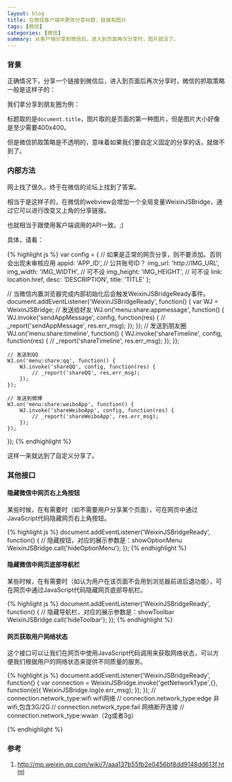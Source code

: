 ```yaml
---
layout: blog
title: 在微信客户端中更改分享标题，链接和图片
tags: [微信]
categories: [微信]
summary: 从客户端分享到微信后，进入到页面再次分享时，图片就没了。
---
```


### 背景

正确情况下，分享一个链接到微信后，进入到页面后再次分享时，微信的抓取策略一般是这样子的：

我们拿分享到朋友圈为例：

标题取的是`document.title`，图片取的是页面的第一种图片，但是图片大小好像是至少需要400x400。

但是微信抓取策略是不透明的，意味着如果我们要自定义固定的分享的话，就做不到了。

### 内部方法

网上找了很久，终于在微信的论坛上找到了答案。

相当于是这样子的，在微信的webview会增加一个全局变量WeixinJSBridge，通过它可以进行改变又上角的分享链接。

也就相当于跟使用客户端调用的API一致。;)

具体，请看：

{% highlight js %}
var config = {
    // 如果是正常的网页分享，则不要添加。否则会出现未审核应用
    appid: 'APP_ID', // 公共账号ID？
    img_url: 'http://IMG_URL',
    img_width: 'IMG_WIDTH', // 可不设
    img_height: 'IMG_HEIGHT', // 可不设
    link: location.href,
    desc: 'DESCRIPTION',
    title: 'TITLE'
};

// 当微信内置浏览器完成内部初始化后会触发WeixinJSBridgeReady事件。
document.addEventListener('WeixinJSBridgeReady', function() {
    var WJ = WeixinJSBridge;
    // 发送给好友
    WJ.on('menu:share:appmessage', function() {
        WJ.invoke('sendAppMessage', config, function(res) {
            // _report('sendAppMessage', res.err_msg);
        });
    });
    // 发送到朋友圈
    WJ.on('menu:share:timeline', function() {
        WJ.invoke('shareTimeline', config, function(res) {
            // _report('shareTimeline', res.err_msg);
        });
    });

    // 发送到QQ
    WJ.on('menu:share:qq', function() {
        WJ.invoke('shareQQ', config, function(res) {
            // _report('shareQQ', res.err_msg);
        });
    });

    // 发送到微博
    WJ.on('menu:share:weiboApp', function() {
        WJ.invoke('shareWeiboApp', config, function(res) {
            // _report('shareWeiboApp', res.err_msg);
        });
    });
});
{% endhighlight %}

这样一来就达到了自定义分享了。

### 其他接口

#### 隐藏微信中网页右上角按钮

某些时候，在有需要时（如不需要用户分享某个页面），可在网页中通过JavaScript代码隐藏网页右上角按钮。

{% highlight js %}
document.addEventListener('WeixinJSBridgeReady', function() {
    // 隐藏按钮，对应的展示参数是：showOptionMenu
    WeixinJSBridge.call('hideOptionMenu');
});
{% endhighlight %}

#### 隐藏微信中网页底部导航栏

某些时候，在有需要时（如认为用户在该页面不会用到浏览器前进后退功能），可在网页中通过JavaScript代码隐藏网页底部导航栏。

{% highlight js %}
document.addEventListener('WeixinJSBridgeReady', function() {
    // 隐藏导航栏，对应的展示参数是：showToolbar
    WeixinJSBridge.call('hideToolbar');
});
{% endhighlight %}

#### 网页获取用户网络状态

这个接口可以让我们在网页中使用JavaScript代码调用来获取网络状态，可以方便我们根据用户的网络状态来提供不同质量的服务。

{% highlight js %}
document.addEventListener('WeixinJSBridgeReady', function() {
    var connection = WeixinJSBridge.invoke('getNetworkType',{}, function(e){
        WeixinJSBridge.log(e.err_msg);
    });
});
// connection.network_type:wifi wifi网络
// connection.network_type:edge 非wifi,包含3G/2G
// connection.network_type:fail 网络断开连接
// connection.network_type:wwan（2g或者3g）

{% endhighlight %}

### 参考

1. <http://mp.weixin.qq.com/wiki/7/aaa137b55fb2e0456bf8dd9148dd613f.html>
